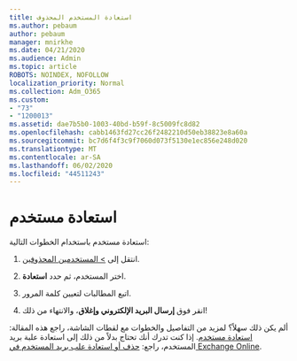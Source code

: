 ```yaml
---
title: استعادة المستخدم المحذوف
ms.author: pebaum
author: pebaum
manager: mnirkhe
ms.date: 04/21/2020
ms.audience: Admin
ms.topic: article
ROBOTS: NOINDEX, NOFOLLOW
localization_priority: Normal
ms.collection: Adm_O365
ms.custom:
- "73"
- "1200013"
ms.assetid: dae7b5b0-1003-40bd-b59f-8c5009fc8d82
ms.openlocfilehash: cabb1463fd27cc26f2482210d50eb38823e8a60a
ms.sourcegitcommit: bc7d6f4f3c9f7060d073f5130e1ec856e248d020
ms.translationtype: MT
ms.contentlocale: ar-SA
ms.lasthandoff: 06/02/2020
ms.locfileid: "44511243"
---
```

# <a name="restore-a-user"></a>استعادة مستخدم

استعادة مستخدم باستخدام الخطوات التالية:
  
1. انتقل إلى [ \> المستخدمين المحذوفين](https://admin.microsoft.com/adminportal/home#/deletedusers).

2. اختر المستخدم، ثم حدد **استعادة**.

3. اتبع المطالبات لتعيين كلمة المرور.

4. انقر فوق **إرسال البريد الإلكتروني وإغلاق**، والانتهاء من ذلك!

ألم يكن ذلك سهلاً؟ لمزيد من التفاصيل والخطوات مع لقطات الشاشة، راجع هذه المقالة: [استعادة مستخدم](https://docs.microsoft.com/microsoft-365/admin/add-users/restore-user). إذا كنت تدرك أنك تحتاج بدلاً من ذلك إلى استعادة علبة بريد المستخدم، راجع: [حذف أو استعادة علب بريد المستخدم في Exchange Online](https://docs.microsoft.com/exchange/recipients-in-exchange-online/delete-or-restore-mailboxes).